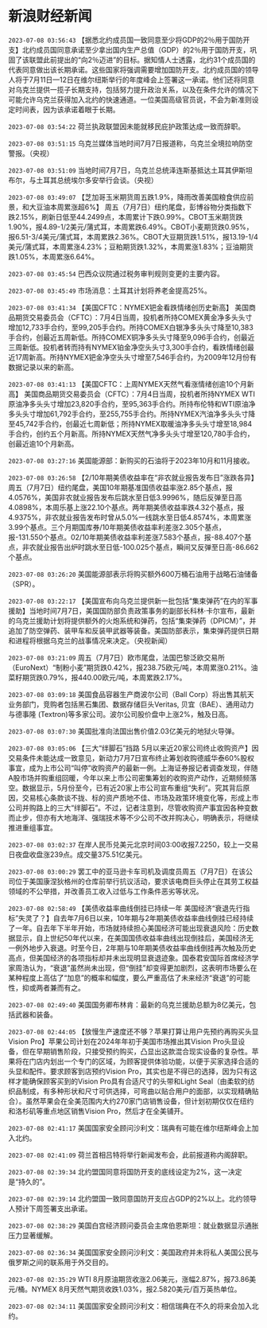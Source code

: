 # 新浪财经新闻
`2023-07-08 03:56:43` 【据悉北约成员国一致同意至少将GDP的2％用于国防开支】北约成员国同意承诺至少拿出国内生产总值（GDP）的2％用于国防开支，巩固了该联盟此前提出的“向2％迈进”的目标。据知情人士透露，北约31个成员国的代表同意做出该长期承诺。这些国家将强调需要增加国防开支。北约成员国的领导人将于7月11日—12日在维尔纽斯举行的年度峰会上签署这一承诺。他们还将同意对乌克兰提供一揽子长期支持，包括努力提升政治关系，以及在条件允许的情况下可能允许乌克兰获得加入北约的快速通道。一位美国高级官员说，不会为新准则设定时间表，因为该承诺着眼于长期。

`2023-07-08 03:54:22` 荷兰执政联盟因未能就移民庇护政策达成一致而辞职。

`2023-07-08 03:51:15` 乌克兰媒体当地时间7月7日报道称，乌克兰全境拉响防空警报。（央视）

`2023-07-08 03:51:09` 当地时间7月7日，乌克兰总统泽连斯基抵达土耳其伊斯坦布尔，与土耳其总统埃尔多安举行会谈。（央视）

`2023-07-08 03:49:07` 【芝加哥玉米期货周五跌1.9%，降雨改善美国粮食供应前景，和大豆油本周累涨超6%】 周五（7月7日）纽约尾盘，彭博谷物分类指数下跌2.15%，刷新日低至44.2499点，本周累计下跌0.99%。CBOT玉米期货跌1.90%，报4.89-1/2美元/蒲式耳，本周累跌6.49%。CBOT小麦期货跌0.95%，报6.51-3/4美元/蒲式耳，本周累跌2.36%。CBOT大豆期货跌1.51%，报13.19-1/4美元/蒲式耳，本周累涨4.23%；豆粕期货跌1.32%，本周累涨1.83%；豆油期货跌1.05%，本周累涨6.64%。

`2023-07-08 03:45:54` 巴西众议院通过税务审判规则变更的主要内容。

`2023-07-08 03:45:49` 市场消息：土耳其计划将养老金提高25%。

`2023-07-08 03:41:34` 【美国CFTC：NYMEX钯金看跌情绪创历史新高】 美国商品期货交易委员会（CFTC）：7月4日当周，投机者所持COMEX黄金净多头头寸增加12,733手合约，至99,205手合约。所持COMEX白银净多头头寸降至10,383手合约，创最近五周新低。所持COMEX铜净多头头寸降至9,096手合约，创最近三周新低。投机者转而持有NYMEX铂金净空头头寸3,300手合约，看跌情绪创最近17周新高。所持NYMEX钯金净空头头寸增至7,546手合约，为2009年12月份有数据记录以来的新高。

`2023-07-08 03:41:13` 【美国CFTC：上周NYMEX天然气看涨情绪创逾10个月新高】 美国商品期货交易委员会（CFTC）：7月4日当周，投机者所持NYMEX WTI原油净多头头寸增加23,820手合约，至95,363手合约。所持布伦特和WTI原油净多头头寸增加61,792手合约，至255,755手合约。所持NYMEX汽油净多头头寸降至45,742手合约，创最近七周新低；所持NYMEX取暖油净多头头寸增至18,984手合约，创约五个月新高。所持NYMEX天然气净多头头寸增至120,780手合约，创最近逾10个月新高。

`2023-07-08 03:27:16` 美国能源部：新购买的石油将于2023年10月和11月接收。

`2023-07-08 03:26:58` 【2/10年期美债收益率在“非农就业报告发布日”涨跌各异】 周五（7月7日）纽约尾盘，美国10年期基准国债收益率涨2.85个基点，报4.0576%，美国非农就业报告发布后跳水至日低3.9996%，随后反弹至日高4.0898%，本周乐基上涨22.10个基点。两年期美债收益率跌4.32个基点，报4.9375%，非农就业报告发布时曾从5.0%一线跳水至日低4.8574%，本周累涨3.99个基点。三个月期国库券/10年期美债收益率利差涨2.305个基点，报-131.550个基点。02/10年期美债收益率利差涨7.583个基点，报-88.407个基点，非农就业报告出炉时跳水至日低-100.025个基点，瞬间又反弹至日高-86.662个基点。

`2023-07-08 03:26:20` 美国能源部表示将购买额外600万桶石油用于战略石油储备（SPR）。

`2023-07-08 03:22:17` 【美国宣布向乌克兰提供新一批包括“集束弹药”在内的军事援助】当地时间7月7日，美国国防部负责政策事务的副部长科林·卡尔宣布，最新的乌克兰援助计划将提供额外的火炮系统和弹药，包括“集束弹药（DPICM）”，并追加了防空弹药、装甲车和反装甲武器等装备。美国防部表示，集束弹药提供日期和进程将根据乌克兰的战事情况来决定。（央视新闻）

`2023-07-08 03:21:09` 周五（7月7日）欧市尾盘，法国巴黎泛欧交易所（EuroNext）“制粉小麦”期货跌0.42%，报238.75欧元/吨，本周累涨0.21%。油菜籽期货跌0.79%，报440.00欧元/吨，本周累跌2.17%。

`2023-07-08 03:09:18` 美国食品容器生产商波尔公司（Ball Corp）将出售其航天业务部门，竞购者包括黑石集团、数据存储巨头Veritas, 贝宜（BAE）、通用动力与德事隆 (Textron)等多家公司。波尔公司股价盘中上涨2%，触及日高。

`2023-07-08 03:07:30` 美国批准向法国出售价值2.03亿美元的地狱火导弹。

`2023-07-08 03:05:06` 【三大“绊脚石”挡路 5月以来近20家公司终止收购资产】因交易条件未能达成一致意见，新动力7月7日宣布终止筹划收购德威华泰60%股权事宜，成为上市公司“叫停”收购资产的最新一例。上海证券报记者调查发现，伴随A股市场并购重组回暖，今年以来上市公司密集筹划的收购资产动作，近期频频落空。数据显示，5月份至今，已有近20家上市公司宣布重组“失利”。究其背后原因，交易核心条款谈不拢、标的资产质地不佳、市场及政策环境变化等，形成上市公司并购路上的三大“绊脚石”。不过，记者注意到，尽管收购资产事宜因各种变数而止步，但亦有大地海洋、强瑞技术等不少公司不改并购决心，明确表示，将继续推进重组事宜。

`2023-07-08 03:02:37` 在岸人民币兑美元北京时间03:00收报7.2250，较上一交易日夜盘收盘涨239点。成交量375.51亿美元。

`2023-07-08 03:00:29` 罢工中的亚马逊卡车司机及调度员周五（7月7日）在该公司位于美国康涅狄格州的仓库前举行抗议活动，要求该电商巨头停止在其劳工权益领域的不公举措，并改善员工收入过低与工作条件恶劣等状况。

`2023-07-08 02:58:49` 【美债收益率曲线倒挂已持续一年 美国经济“衰退先行指标”失灵了？】自去年7月6日以来，10年期与2年期美债收益率曲线倒挂已经持续了一年。自去年下半年开始，市场就持续担心美国经济可能出现衰退风险：历史数据显示，自上世纪50年代以来，在美国国债收益率曲线出现倒挂后，美国经济无一例外地步入衰退。时至今日，2年期与10年期美债收益率曲线倒挂再次触及历史高点，但美国经济的各项指标却并未出现明显衰退迹象。国泰君安国际首席经济学家周浩认为，“衰退”虽然尚未出现，但“倒挂”却变得更加剧烈，这表明市场要么在某种程度上高估了“加息”的概率和幅度，要么严重高估了未来经济“衰退”的可能性，抑或两者兼而有之。

`2023-07-08 02:49:40` 美国国务卿布林肯：最新的乌克兰援助总额为8亿美元，包括武器和装备。

`2023-07-08 02:44:05` 【放慢生产速度还不够？苹果打算让用户先预约再购买头显Vision Pro】苹果公司计划在2024年年初于美国市场推出其Vision Pro头显设备，但在早期销售阶段，只接受预约购买，凸显出这款混合现实设备的复杂性。苹果将在门店内划出一个专门的区域，为顾客提供体验功能，以便于买家选择合适的头显和配件。要求顾客到店预约Vision Pro，其实也是不得已的选择，因为只有这样才能确保顾客买到的Vision Pro具有合适尺寸的头带和Light Seal（由柔软的纺织品制成，有多种形状和尺寸可供选择，可弯曲以贴合用户的面部，以实现精确贴合）。虽然苹果会在全美范围内大约270家门店销售设备，但计划初期仅仅在纽约和洛杉矶等重点地区销售Vision Pro，然后才在全美铺开。

`2023-07-08 02:41:17` 美国国家安全顾问沙利文：瑞典有可能在维尔纽斯峰会上加入北约。

`2023-07-08 02:41:09` 荷兰首相吕特将举行新闻发布会，此前报道称内阁辞职。

`2023-07-08 02:39:34` 北约盟国同意将国防开支的底线设定为2%，这一决定是“持久的”。

`2023-07-08 02:39:14` 北约盟国一致同意国防开支应占GDP的2%以上。北约领导人预计下周签署支出承诺。

`2023-07-08 02:38:29` 美国白宫经济顾问委员会主席伯恩斯坦：就业数据显示通胀压力显著缓解。

`2023-07-08 02:36:34` 美国国家安全顾问沙利文：美国政府并未将私人美国公民与俄罗斯之间的联系用于外交目的。

`2023-07-08 02:35:29` WTI 8月原油期货收涨2.06美元，涨幅2.87%，报73.86美元/桶。NYMEX 8月天然气期货收跌1.03%，报2.5820美元/百万英热单位。

`2023-07-08 02:34:11` 美国国家安全顾问沙利文：相信瑞典在不久的将来会加入北约。

